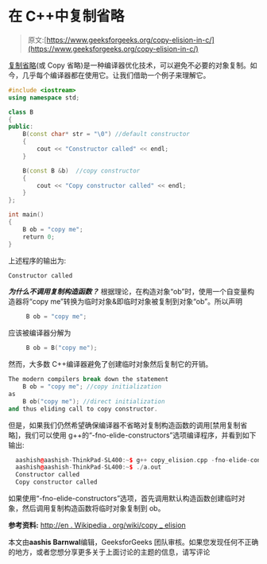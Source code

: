 # 在 C++中复制省略

> 原文:[https://www.geeksforgeeks.org/copy-elision-in-c/](https://www.geeksforgeeks.org/copy-elision-in-c/)

[复制省略](http://en.wikipedia.org/wiki/Copy_elision)(或 Copy 省略)是一种编译器优化技术，可以避免不必要的对象复制。如今，几乎每个编译器都在使用它。让我们借助一个例子来理解它。

```cpp
#include <iostream>
using namespace std;

class B
{
public:    
    B(const char* str = "\0") //default constructor
    {
        cout << "Constructor called" << endl;
    }    

    B(const B &b)  //copy constructor
    {
        cout << "Copy constructor called" << endl;
    } 
};

int main()
{ 
    B ob = "copy me"; 
    return 0;
}
```

上述程序的输出为:

```cpp
Constructor called

```

***为什么不调用复制构造函数？***
根据理论，在构造对象“ob”时，使用一个自变量构造器将“copy me”转换为临时对象&即临时对象被复制到对象“ob”。所以声明

```cpp
     B ob = "copy me"; 
```

应该被编译器分解为

```cpp
     B ob = B("copy me");
```

然而，大多数 C++编译器避免了创建临时对象然后复制它的开销。

```cpp
The modern compilers break down the statement
    B ob = "copy me"; //copy initialization
as
    B ob("copy me"); //direct initialization
and thus eliding call to copy constructor.

```

但是，如果我们仍然希望确保编译器不省略对复制构造函数的调用[禁用复制省略]，我们可以使用 g++的“-fno-elide-constructors”选项编译程序，并看到如下输出:

```cpp
  aashish@aashish-ThinkPad-SL400:~$ g++ copy_elision.cpp -fno-elide-constructors
  aashish@aashish-ThinkPad-SL400:~$ ./a.out
  Constructor called
  Copy constructor called

```

如果使用“-fno-elide-constructors”选项，首先调用默认构造函数创建临时对象，然后调用复制构造函数将临时对象复制到 ob。

**参考资料:**
[http://en . Wikipedia . org/wiki/copy _ elision](http://en.wikipedia.org/wiki/Copy_elision)

本文由**aashis Barnwal**编辑，GeeksforGeeks 团队审核。如果您发现任何不正确的地方，或者您想分享更多关于上面讨论的主题的信息，请写评论